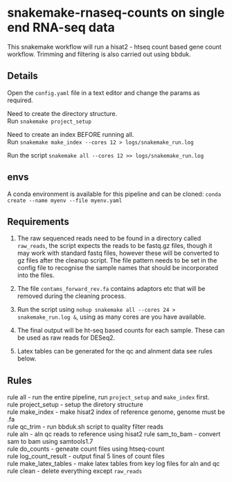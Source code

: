 # snakemake-rnaseq-counts on single end RNA-seq data   
This snakemake workflow will run a hisat2 - htseq count based gene count
workflow. Trimming and filtering is also carried out using bbduk.  

## Details  
Open the `config.yaml` file in a text editor and change the params as required.  

Need to create the directory structure.  
Run ```snakemake project_setup```  

Need to create an index BEFORE running all.  
Run ```snakemake make_index --cores 12 > logs/snakemake_run.log```  

Run the script ```snakemake all --cores 12 >> logs/snakemake_run.log```  

## envs  
A conda environment is available for this pipeline and can be cloned:
```conda create --name myenv --file myenv.yaml```  

## Requirements   
1.  The raw sequenced reads need to be found in a directory called `raw_reads`, the
script expects the reads to be fastq.gz files, though it may work with standard
fastq files, however these will be converted to gz files after the cleanup
script. The file pattern needs to be set in the config file to recognise the
sample names that should be incorporated into the files.   

2.  The file `contams_forward_rev.fa` contains adaptors etc that will be
removed during the cleaning process.  

3.  Run the script using ```nohup snakemake all --cores 24 > snakemake_run.log
    &```, using as many cores are you have available.  

4.  The final output will be ht-seq based counts for each sample. These can be
    used as raw reads for DESeq2.  

5.  Latex tables can be generated for the qc and alnment data see rules below.   

## Rules  
rule all - run the entire pipeline, run ```project_setup``` and ```make_index``` first.  
rule project_setup - setup the diretory structure  
rule make_index - make hisat2 index of reference genome, genome must be .fa  
rule qc_trim - run bbduk.sh script to quality filter reads  
rule aln - aln qc reads to reference using hisat2
rule sam_to_bam - convert sam to bam using samtools1.7  
rule do_counts - geneate count files using htseq-count  
rule log_count_result - output final 5 lines of count files  
rule make_latex_tables - make latex tables from key log files for aln and qc  
rule clean - delete everything except ```raw_reads```  
